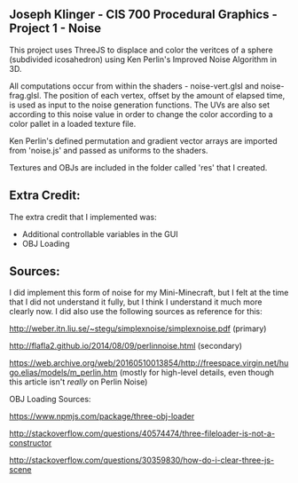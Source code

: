 ## Joseph Klinger - CIS 700 Procedural Graphics - Project 1 - Noise

This project uses ThreeJS to displace and color the veritces of a sphere (subdivided icosahedron) using Ken Perlin's Improved Noise Algorithm in 3D.

All computations occur from within the shaders - noise-vert.glsl and noise-frag.glsl. The position of each vertex, offset by the amount of elapsed time, is used as input to the noise generation functions. The UVs are also set according to this noise value in order to change the color according to a color pallet in a loaded texture file.

Ken Perlin's defined permutation and gradient vector arrays are imported from 'noise.js' and passed as uniforms to the shaders.

Textures and OBJs are included in the folder called 'res' that I created.

## Extra Credit:
The extra credit that I implemented was:
- Additional controllable variables in the GUI
- OBJ Loading

## Sources:
I did implement this form of noise for my Mini-Minecraft, but I felt at the time that I did not understand it fully, but I think I understand it much more clearly now. I did also use the following sources as reference for this:

http://weber.itn.liu.se/~stegu/simplexnoise/simplexnoise.pdf (primary)

http://flafla2.github.io/2014/08/09/perlinnoise.html (secondary)

https://web.archive.org/web/20160510013854/http://freespace.virgin.net/hugo.elias/models/m_perlin.htm (mostly for high-level details, even though this article isn't *really* on Perlin Noise)

OBJ Loading Sources:

https://www.npmjs.com/package/three-obj-loader

http://stackoverflow.com/questions/40574474/three-fileloader-is-not-a-constructor

http://stackoverflow.com/questions/30359830/how-do-i-clear-three-js-scene
